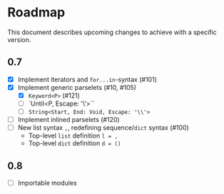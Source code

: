 # Roadmap

This document describes upcoming changes to achieve with a specific version.

## 0.7

- [x] Implement iterators and `for...in`-syntax (#101)
- [x] Implement generic parselets (#10, #105)
  - [x] `Keyword<P>` (#121)
  - [ ] `Until<P, Escape: '\\'>``
  - [ ] `String<Start, End: Void, Escape: '\\'>`
- [ ] Implement inlined parselets (#120)
- [ ] New list syntax `,`, redefining sequence/`dict` syntax (#100)
  - Top-level `list` definition `l = ,`
  - Top-level `dict` definition `d = ()`

## 0.8

- [ ] Importable modules
